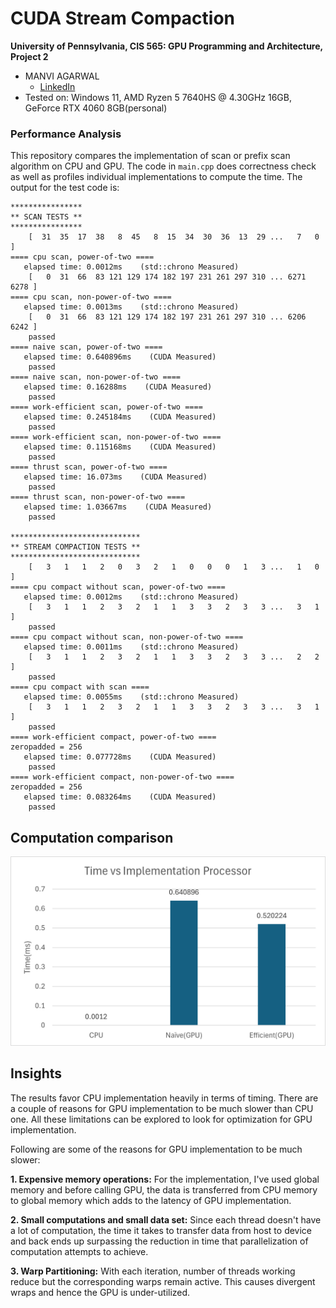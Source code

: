 CUDA Stream Compaction
======================

**University of Pennsylvania, CIS 565: GPU Programming and Architecture, Project 2**

* MANVI AGARWAL
  * [LinkedIn](https://www.linkedin.com/in/manviagarwal27/)
* Tested on: Windows 11, AMD Ryzen 5 7640HS @ 4.30GHz 16GB, GeForce RTX 4060 8GB(personal)

### Performance Analysis

This repository compares the implementation of scan or prefix scan algorithm on CPU and GPU. The code in `main.cpp` does correctness check as well as profiles individual implementations to compute the time. The output for the test code is:

```
****************
** SCAN TESTS **
****************
    [  31  35  17  38   8  45   8  15  34  30  36  13  29 ...   7   0 ]
==== cpu scan, power-of-two ====
   elapsed time: 0.0012ms    (std::chrono Measured)
    [   0  31  66  83 121 129 174 182 197 231 261 297 310 ... 6271 6278 ]
==== cpu scan, non-power-of-two ====
   elapsed time: 0.0013ms    (std::chrono Measured)
    [   0  31  66  83 121 129 174 182 197 231 261 297 310 ... 6206 6242 ]
    passed
==== naive scan, power-of-two ====
   elapsed time: 0.640896ms    (CUDA Measured)
    passed
==== naive scan, non-power-of-two ====
   elapsed time: 0.16288ms    (CUDA Measured)
    passed
==== work-efficient scan, power-of-two ====
   elapsed time: 0.245184ms    (CUDA Measured)
    passed
==== work-efficient scan, non-power-of-two ====
   elapsed time: 0.115168ms    (CUDA Measured)
    passed
==== thrust scan, power-of-two ====
   elapsed time: 16.073ms    (CUDA Measured)
    passed
==== thrust scan, non-power-of-two ====
   elapsed time: 1.03667ms    (CUDA Measured)
    passed

*****************************
** STREAM COMPACTION TESTS **
*****************************
    [   3   1   1   2   0   3   2   1   0   0   0   1   3 ...   1   0 ]
==== cpu compact without scan, power-of-two ====
   elapsed time: 0.0012ms    (std::chrono Measured)
    [   3   1   1   2   3   2   1   1   3   3   2   3   3 ...   3   1 ]
    passed
==== cpu compact without scan, non-power-of-two ====
   elapsed time: 0.0011ms    (std::chrono Measured)
    [   3   1   1   2   3   2   1   1   3   3   2   3   3 ...   2   2 ]
    passed
==== cpu compact with scan ====
   elapsed time: 0.0055ms    (std::chrono Measured)
    [   3   1   1   2   3   2   1   1   3   3   2   3   3 ...   3   1 ]
    passed
==== work-efficient compact, power-of-two ====
zeropadded = 256
   elapsed time: 0.077728ms    (CUDA Measured)
    passed
==== work-efficient compact, non-power-of-two ====
zeropadded = 256
   elapsed time: 0.083264ms    (CUDA Measured)
    passed
```

## Computation comparison

![](img/ComparisonChart.png)

## Insights

The results favor CPU implementation heavily in terms of timing. There are a couple of reasons for GPU implementation to be much slower than CPU one. All these limitations can be explored to look for optimization for GPU implementation.

Following are some of the reasons for GPU implementation to be much slower:

**1. Expensive memory operations:**
 For the implementation, I've used global memory and before calling GPU, the data is transferred from CPU memory to global memory which adds to the latency of GPU implementation.

 **2. Small computations and small data set:**
 Since each thread doesn't have a lot of computation, the time it takes to transfer data from host to device and back ends up surpassing the reduction in time that parallelization of computation attempts to achieve.

**3. Warp Partitioning:** 
With each iteration, number of threads working reduce but the corresponding warps remain active. This causes divergent wraps and hence the GPU is under-utilized. 


